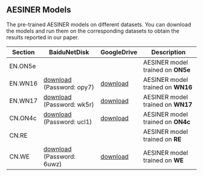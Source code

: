 ## AESINER Models

The pre-trained AESINER models on different datasets. You can download the models and run them on the corresponding datasets to obtain the results reported in our paper.

| Section | BaiduNetDisk | GoogleDrive | Description |
|-|-|-|-|
|EN.ON5e|   |   |AESINER model trained on **ON5e**|
|EN.WN16|[download](https://pan.baidu.com/s/1muEpKNyLKxpecGOF5qTOxw) (Password: opy7)  |[download](https://drive.google.com/file/d/1VBjbunL9MZwJBe9S8uOn1oyb0QEJoIAl/view?usp=sharing)   |AESINER model trained on **WN16**|
|EN.WN17|[download](https://pan.baidu.com/s/1FiSA_fvJfSZpOgeJ05Enjw) (Password: wk5r) |[download](https://drive.google.com/file/d/12znzJEw8Uieef8iw0XpHduw-VmdJSEvD/view?usp=sharing)   |AESINER model trained on **WN17**|
|CN.ON4c|[download](https://pan.baidu.com/s/1qWZvuqvE2xFNYTdsgub-KA) (Password: ucl1)  |[download](https://drive.google.com/file/d/1OeZJ4Tisl3wt9oeMecwIwsWEIpXQqIwV/view?usp=sharing)   |AESINER model trained on **ON4c**|
|CN.RE  |   |   |AESINER model trained on **RE**|
|CN.WE  |[download](https://pan.baidu.com/s/17UPrQ6c5MbN31_2HahxIwg) (Password: 6uwz)  |[download](https://drive.google.com/file/d/11juywrEZ1MfUsZ2h8-8TC7WjfMvgdTxP/view?usp=sharing)   |AESINER model trained on **WE**|